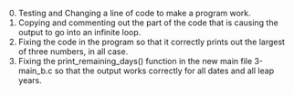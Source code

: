 0. Testing and Changing a line of code to make a program work.
1. Copying and commenting out the part of the code that is causing the output to go into an infinite loop.
2. Fixing the code in the program so that it correctly prints out the largest of three numbers, in all case.
3. Fixing the print_remaining_days() function in the new main file 3-main_b.c so that the output works correctly for all dates and all leap years.



 
